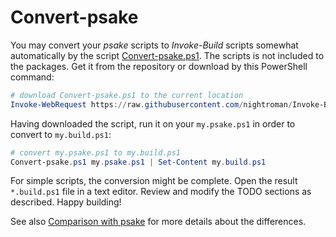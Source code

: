 # Convert-psake

[Convert-psake.ps1]: https://github.com/nightroman/Invoke-Build/blob/main/Convert-psake.ps1

You may convert your *psake* scripts to *Invoke-Build* scripts somewhat automatically by the script [Convert-psake.ps1].
The scripts is not included to the packages. Get it from the repository or download by this PowerShell command:

```powershell
# download Convert-psake.ps1 to the current location
Invoke-WebRequest https://raw.githubusercontent.com/nightroman/Invoke-Build/main/Convert-psake.ps1 -OutFile Convert-psake.ps1
```

Having downloaded the script, run it on your `my.psake.ps1` in order to convert to `my.build.ps1`:

```powershell
# convert my.psake.ps1 to my.build.ps1
Convert-psake.ps1 my.psake.ps1 | Set-Content my.build.ps1
```

For simple scripts, the conversion might be complete.
Open the result `*.build.ps1` file in a text editor.
Review and modify the TODO sections as described.
Happy building!

See also [Comparison with psake](Comparison-with-psake.md) for more details about the differences.

